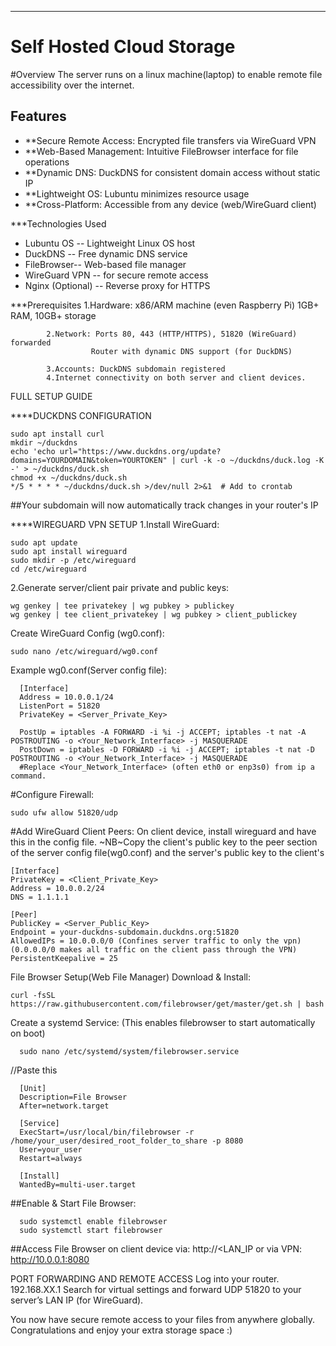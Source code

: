 *******************************************************
# Self Hosted Cloud Storage
#Overview
The server runs on a linux machine(laptop) to enable remote file accessibility over the internet.

## Features
- **Secure Remote Access: Encrypted file transfers via WireGuard VPN
- **Web-Based Management: Intuitive FileBrowser interface for file operations
- **Dynamic DNS: DuckDNS for consistent domain access without static IP
- **Lightweight OS: Lubuntu minimizes resource usage
- **Cross-Platform: Accessible from any device (web/WireGuard client)

***Technologies Used
- Lubuntu	OS -- Lightweight Linux OS host
- DuckDNS --	Free dynamic DNS service
- FileBrowser--	Web-based file manager
- WireGuard	VPN -- for secure remote access
- Nginx (Optional) --	Reverse proxy for HTTPS

***Prerequisites
            1.Hardware: x86/ARM machine (even Raspberry Pi)
                        1GB+ RAM, 10GB+ storage
            
            2.Network: Ports 80, 443 (HTTP/HTTPS), 51820 (WireGuard) forwarded
                      Router with dynamic DNS support (for DuckDNS)
            
            3.Accounts: DuckDNS subdomain registered
            4.Internet connectivity on both server and client devices.

FULL SETUP GUIDE

****DUCKDNS CONFIGURATION

    sudo apt install curl
    mkdir ~/duckdns
    echo 'echo url="https://www.duckdns.org/update?domains=YOURDOMAIN&token=YOURTOKEN" | curl -k -o ~/duckdns/duck.log -K -' > ~/duckdns/duck.sh
    chmod +x ~/duckdns/duck.sh
    */5 * * * * ~/duckdns/duck.sh >/dev/null 2>&1  # Add to crontab
  
  ##Your subdomain will now automatically track changes in your router's IP


****WIREGUARD VPN SETUP
1.Install WireGuard:

    sudo apt update
    sudo apt install wireguard
    sudo mkdir -p /etc/wireguard
    cd /etc/wireguard

2.Generate server/client pair private and public keys:

    wg genkey | tee privatekey | wg pubkey > publickey
    wg genkey | tee client_privatekey | wg pubkey > client_publickey
  Create WireGuard Config (wg0.conf):

    sudo nano /etc/wireguard/wg0.conf
  Example wg0.conf(Server config file):
    
      [Interface]
      Address = 10.0.0.1/24
      ListenPort = 51820
      PrivateKey = <Server_Private_Key>
      
      PostUp = iptables -A FORWARD -i %i -j ACCEPT; iptables -t nat -A POSTROUTING -o <Your_Network_Interface> -j MASQUERADE
      PostDown = iptables -D FORWARD -i %i -j ACCEPT; iptables -t nat -D POSTROUTING -o <Your_Network_Interface> -j MASQUERADE
      #Replace <Your_Network_Interface> (often eth0 or enp3s0) from ip a command.
      
   #Configure Firewall:
    
    sudo ufw allow 51820/udp
  
   #Add WireGuard Client Peers:
    On client device, install wireguard and have this in the config file.
    ~NB~Copy the client's public key to the peer section of the server config file(wg0.conf) and the server's public key to the client's 
    
    [Interface]
    PrivateKey = <Client_Private_Key>
    Address = 10.0.0.2/24
    DNS = 1.1.1.1
    
    [Peer]
    PublicKey = <Server_Public_Key>
    Endpoint = your-duckdns-subdomain.duckdns.org:51820
    AllowedIPs = 10.0.0.0/0 (Confines server traffic to only the vpn) (0.0.0.0/0 makes all traffic on the client pass through the VPN)
    PersistentKeepalive = 25

File Browser Setup(Web File Manager)
  Download & Install:
  
    curl -fsSL https://raw.githubusercontent.com/filebrowser/get/master/get.sh | bash
      
  Create a systemd Service: (This enables filebrowser to start automatically on boot)
  
      sudo nano /etc/systemd/system/filebrowser.service
  //Paste this
      
      [Unit]
      Description=File Browser
      After=network.target
      
      [Service]
      ExecStart=/usr/local/bin/filebrowser -r /home/your_user/desired_root_folder_to_share -p 8080
      User=your_user
      Restart=always
      
      [Install]
      WantedBy=multi-user.target
      
      
  ##Enable & Start File Browser:
  
      sudo systemctl enable filebrowser
      sudo systemctl start filebrowser
  ##Access File Browser on client device via:
    http://<LAN_IP or via VPN:
    http://10.0.0.1:8080

PORT FORWARDING AND REMOTE ACCESS
    Log into your router. 192.168.XX.1 
    Search for virtual settings and forward UDP 51820 to your server’s LAN IP (for WireGuard).

You now have secure remote access to your files from anywhere globally.
Congratulations and enjoy your extra storage space :)
